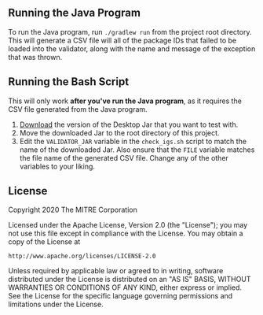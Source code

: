 ## Running the Java Program
To run the Java program, run `./gradlew run` from the project root directory.
This will generate a CSV file will all of the package IDs that failed to be
loaded into the validator, along with the name and message of the exception that
was thrown.

## Running the Bash Script
This will only work **after you've run the Java program**, as it requires the
CSV file generated from the Java program.

1. [Download](https://confluence.hl7.org/display/FHIR/Using+the+FHIR+Validator#UsingtheFHIRValidator-Downloadingthevalidator)
the version of the Desktop Jar that you want to test with.
2. Move the downloaded Jar to the root directory of this project.
3. Edit the `VALIDATOR_JAR` variable in the `check_igs.sh` script to match the
   name of the downloaded Jar. Also ensure that the `FILE` variable matches the
   file name of the generated CSV file. Change any of the other variables to
   your liking.

## License

Copyright 2020 The MITRE Corporation

Licensed under the Apache License, Version 2.0 (the "License"); you may not use
this file except in compliance with the License. You may obtain a copy of the
License at
```
http://www.apache.org/licenses/LICENSE-2.0
```
Unless required by applicable law or agreed to in writing, software distributed
under the License is distributed on an "AS IS" BASIS, WITHOUT WARRANTIES OR
CONDITIONS OF ANY KIND, either express or implied. See the License for the
specific language governing permissions and limitations under the License.